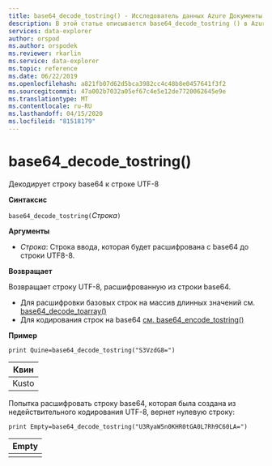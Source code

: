 ```yaml
---
title: base64_decode_tostring() - Исследователь данных Azure Документы Майкрософт
description: В этой статье описывается base64_decode_tostring () в Azure Data Explorer.
services: data-explorer
author: orspod
ms.author: orspodek
ms.reviewer: rkarlin
ms.service: data-explorer
ms.topic: reference
ms.date: 06/22/2019
ms.openlocfilehash: a821fb07d62d5bca3982cc4c48b8e0457641f3f2
ms.sourcegitcommit: 47a002b7032a05ef67c4e5e12de7720062645e9e
ms.translationtype: MT
ms.contentlocale: ru-RU
ms.lasthandoff: 04/15/2020
ms.locfileid: "81518179"
---
```

# <a name="base64_decode_tostring"></a>base64_decode_tostring()

Декодирует строку base64 к строке UTF-8

**Синтаксис**

`base64_decode_tostring(`*Строка*`)`

**Аргументы**

* *Строка*: Строка ввода, которая будет расшифрована с base64 до строки UTF8-8.

**Возвращает**

Возвращает строку UTF-8, расшифрованную из строки base64.

* Для расшифровки базовых строк на массив длинных значений см. [base64_decode_toarray()](base64_decode_toarrayfunction.md)
* Для кодирования строк на base64 [см. base64_encode_tostring()](base64_encode_tostringfunction.md)

**Пример**

```kusto
print Quine=base64_decode_tostring("S3VzdG8=")
```

|Квин|
|-----|
|Kusto|

Попытка расшифровать строку base64, которая была создана из недействительного кодирования UTF-8, вернет нулевую строку:

```kusto
print Empty=base64_decode_tostring("U3RyaW5n0KHR0tGA0L7Rh9C60LA=")
```

|Empty|
|-----|
||